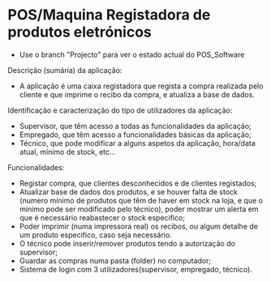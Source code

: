 # POS/Maquina Registadora de produtos eletrónicos
- Use o branch "Projecto" para ver o estado actual do POS_Software

Descrição (sumária) da aplicação:
  - A aplicação é uma caixa registadora que regista a compra realizada pelo cliente e que imprime o recibo da compra, e atualiza a base de dados.

Identificação e caracterização do tipo de utilizadores da aplicação:
  - Supervisor, que têm acesso a todas as funcionalidades da aplicação;
  - Empregado, que têm acesso a funcionalidades básicas da aplicação;
  - Técnico, que pode modificar a alguns aspetos da aplicação, hora/data atual, mínimo de stock, etc…

Funcionalidades:
  - Registar compra, que clientes desconhecidos e de clientes registados;
  - Atualizar base de dados dos produtos, e se houver falta de stock (numero mínimo de produtos que têm de haver em stock na loja, e que o mínimo pode ser modificado pelo técnico), poder mostrar um alerta em que é necessário reabastecer o stock especifico;
  - Poder imprimir (numa impressora real) os recibos, ou algum detalhe de um produto especifico, caso seja necessário.
  - O técnico pode inserir/remover produtos tendo a autorização do supervisor;
  - Guardar as compras numa pasta (folder) no computador;
  - Sistema de login com 3 utilizadores(supervisor, empregado, técnico).
